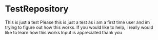 # TestRepository
This is just a test
Please this is just a test as i am a first time user and im trying to figure out how this works.
If you would like to help, i really would like to learn how this works
Input is appreciated thank you

